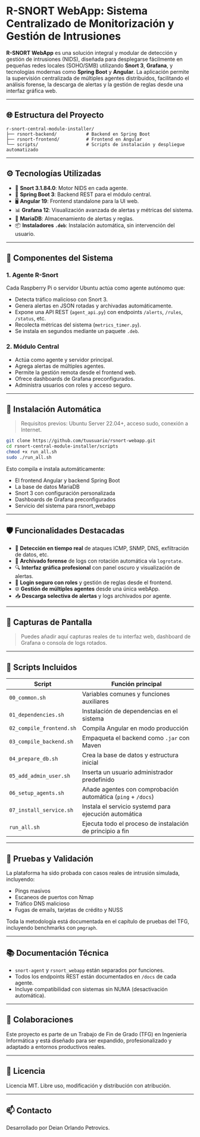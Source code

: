 # R-SNORT WebApp: Sistema Centralizado de Monitorización y Gestión de Intrusiones

**R-SNORT WebApp** es una solución integral y modular de detección y gestión de intrusiones (NIDS), diseñada para desplegarse fácilmente en pequeñas redes locales (SOHO/SMB) utilizando **Snort 3**, **Grafana**, y tecnologías modernas como **Spring Boot** y **Angular**. La aplicación permite la supervisión centralizada de múltiples agentes distribuidos, facilitando el análisis forense, la descarga de alertas y la gestión de reglas desde una interfaz gráfica web.

---

## 🌐 Estructura del Proyecto

```
r-snort-central-module-installer/
├── rsnort-backend/           # Backend en Spring Boot
├── rsnort-frontend/          # Frontend en Angular
└── scripts/                  # Scripts de instalación y despliegue automatizado
```

---

## ⚙️ Tecnologías Utilizadas

- 🔐 **Snort 3.1.84.0**: Motor NIDS en cada agente.
- 🧠 **Spring Boot 3**: Backend REST para el módulo central.
- 🖥️ **Angular 19**: Frontend standalone para la UI web.
- 📊 **Grafana 12**: Visualización avanzada de alertas y métricas del sistema.
- 🐬 **MariaDB**: Almacenamiento de alertas y reglas.
- 📦 **Instaladores `.deb`**: Instalación automática, sin intervención del usuario.

---

## 🧩 Componentes del Sistema

### 1. Agente R-Snort
Cada Raspberry Pi o servidor Ubuntu actúa como agente autónomo que:
- Detecta tráfico malicioso con Snort 3.
- Genera alertas en JSON rotadas y archivadas automáticamente.
- Expone una API REST (`agent_api.py`) con endpoints `/alerts`, `/rules`, `/status`, etc.
- Recolecta métricas del sistema (`metrics_timer.py`).
- Se instala en segundos mediante un paquete `.deb`.

### 2. Módulo Central
- Actúa como agente y servidor principal.
- Agrega alertas de múltiples agentes.
- Permite la gestión remota desde el frontend web.
- Ofrece dashboards de Grafana preconfigurados.
- Administra usuarios con roles y acceso seguro.

---

## 🚀 Instalación Automática

> Requisitos previos: Ubuntu Server 22.04+, acceso sudo, conexión a Internet.

```bash
git clone https://github.com/tuusuario/rsnort-webapp.git
cd rsnort-central-module-installer/scripts
chmod +x run_all.sh
sudo ./run_all.sh
```

Esto compila e instala automáticamente:
- El frontend Angular y backend Spring Boot
- La base de datos MariaDB
- Snort 3 con configuración personalizada
- Dashboards de Grafana preconfigurados
- Servicio del sistema para rsnort_webapp

---

## 🛡️ Funcionalidades Destacadas

- 📡 **Detección en tiempo real** de ataques ICMP, SNMP, DNS, exfiltración de datos, etc.
- 📂 **Archivado forense** de logs con rotación automática vía `logrotate`.
- 🔍 **Interfaz gráfica profesional** con panel oscuro y visualización de alertas.
- 🔐 **Login seguro con roles** y gestión de reglas desde el frontend.
- 🌐 **Gestión de múltiples agentes** desde una única webApp.
- 📥 **Descarga selectiva de alertas** y logs archivados por agente.

---

## 📸 Capturas de Pantalla

> Puedes añadir aquí capturas reales de tu interfaz web, dashboard de Grafana o consola de logs rotados.

---

## 🔧 Scripts Incluidos

| Script                | Función principal                                               |
|----------------------|------------------------------------------------------------------|
| `00_common.sh`       | Variables comunes y funciones auxiliares                        |
| `01_dependencies.sh` | Instalación de dependencias en el sistema                       |
| `02_compile_frontend.sh` | Compila Angular en modo producción                         |
| `03_compile_backend.sh`  | Empaqueta el backend como `.jar` con Maven                 |
| `04_prepare_db.sh`   | Crea la base de datos y estructura inicial                      |
| `05_add_admin_user.sh` | Inserta un usuario administrador predefinido                 |
| `06_setup_agents.sh` | Añade agentes con comprobación automática (`ping` + `/docs`)    |
| `07_install_service.sh` | Instala el servicio systemd para ejecución automática        |
| `run_all.sh`         | Ejecuta todo el proceso de instalación de principio a fin       |

---

## 🧪 Pruebas y Validación

La plataforma ha sido probada con casos reales de intrusión simulada, incluyendo:
- Pings masivos
- Escaneos de puertos con Nmap
- Tráfico DNS malicioso
- Fugas de emails, tarjetas de crédito y NUSS

Toda la metodología está documentada en el capítulo de pruebas del TFG, incluyendo benchmarks con `pmgraph`.

---

## 📚 Documentación Técnica

- `snort-agent` y `rsnort_webapp` están separados por funciones.
- Todos los endpoints REST están documentados en `/docs` de cada agente.
- Incluye compatibilidad con sistemas sin NUMA (desactivación automática).

---

## 🤝 Colaboraciones

Este proyecto es parte de un Trabajo de Fin de Grado (TFG) en Ingeniería Informática y está diseñado para ser expandido, profesionalizado y adaptado a entornos productivos reales.

---

## 📜 Licencia

Licencia MIT. Libre uso, modificación y distribución con atribución.

---

## 📫 Contacto

Desarrollado por Deian Orlando Petrovics.  
